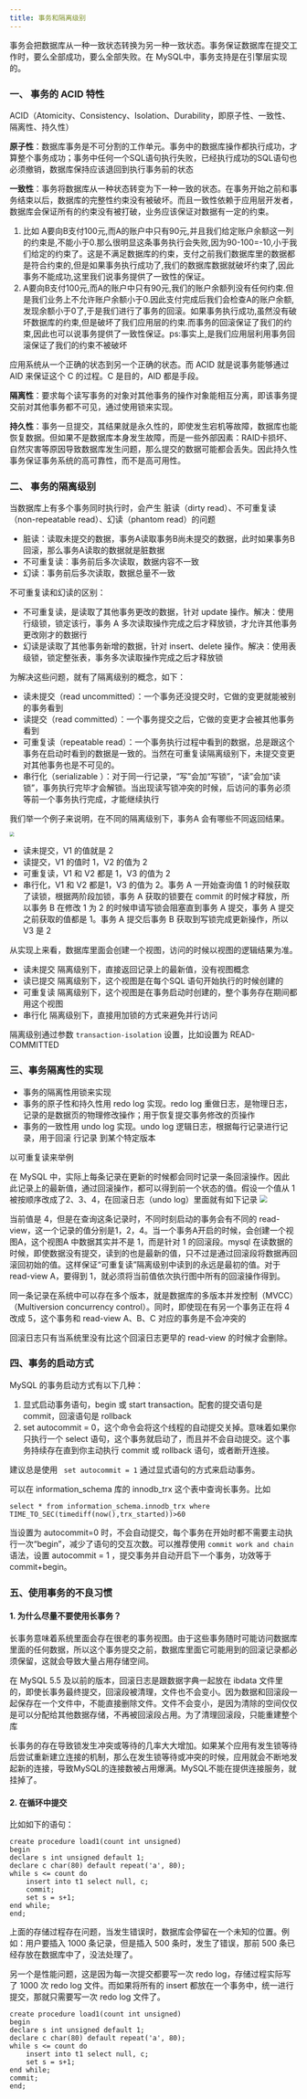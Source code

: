 ```yaml
---
title: 事务和隔离级别
---
```


事务会把数据库从一种一致状态转换为另一种一致状态。事务保证数据库在提交工作时，要么全部成功，要么全部失败。在 MySQL中，事务支持是在引擎层实现的。

### 一、 事务的 ACID 特性

ACID（Atomicity、Consistency、Isolation、Durability，即原子性、一致性、隔离性、持久性）

**原子性**：数据库事务是不可分割的工作单元。事务中的数据库操作都执行成功，才算整个事务成功；事务中任何一个SQL语句执行失败，已经执行成功的SQL语句也必须撤销，数据库保持应该退回到执行事务前的状态

**一致性**：事务将数据库从一种状态转变为下一种一致的状态。在事务开始之前和事务结束以后，数据库的完整性约束没有被破坏。而且一致性依赖于应用层开发者，数据库会保证所有的约束没有被打破，业务应该保证对数据有一定的约束。

1. 比如 A要向B支付100元,而A的账户中只有90元,并且我们给定账户余额这一列的约束是,不能小于0.那么很明显这条事务执行会失败,因为90-100=-10,小于我们给定的约束了。这是不满足数据库的约束，支付之前我们数据库里的数据都是符合约束的,但是如果事务执行成功了,我们的数据库数据就破坏约束了,因此事务不能成功,这里我们说事务提供了一致性的保证。
2. A要向B支付100元,而A的账户中只有90元,我们的账户余额列没有任何约束.但是我们业务上不允许账户余额小于0.因此支付完成后我们会检查A的账户余额,发现余额小于0了,于是我们进行了事务的回滚。如果事务执行成功,虽然没有破坏数据库的约束,但是破坏了我们应用层的约束.而事务的回滚保证了我们的约束,因此也可以说事务提供了一致性保证。ps:事实上,是我们应用层利用事务回滚保证了我们的约束不被破坏

应用系统从一个正确的状态到另一个正确的状态。而 ACID 就是说事务能够通过 AID 来保证这个 C 的过程。C 是目的，AID 都是手段。

**隔离性**：要求每个读写事务的对象对其他事务的操作对象能相互分离，即该事务提交前对其他事务都不可见，通过使用锁来实现。

**持久性**：事务一旦提交，其结果就是永久性的，即使发生宕机等故障，数据库也能恢复数据。但如果不是数据库本身发生故障，而是一些外部因素：RAID卡损坏、自然灾害等原因导致数据库发生问题，那么提交的数据可能都会丢失。因此持久性事务保证事务系统的高可靠性，而不是高可用性。

### 二、 事务的隔离级别

当数据库上有多个事务同时执行时，会产生 脏读（dirty read）、不可重复读（non-repeatable read）、幻读（phantom read）的问题

- 脏读：读取未提交的数据，事务A读取事务B尚未提交的数据，此时如果事务B回滚，那么事务A读取的数据就是脏数据
- 不可重复读：事务前后多次读取，数据内容不一致
- 幻读：事务前后多次读取，数据总量不一致

不可重复读和幻读的区别：

- 不可重复读，是读取了其他事务更改的数据，针对 update 操作。解决：使用行级锁，锁定该行，事务 A 多次读取操作完成之后才释放锁，才允许其他事务更改刚才的数据行
- 幻读是读取了其他事务新增的数据，针对 insert、delete 操作。解决：使用表级锁，锁定整张表，事务多次读取操作完成之后才释放锁

为解决这些问题，就有了隔离级别的概念，如下：

- 读未提交（read uncommitted）：一个事务还没提交时，它做的变更就能被别的事务看到
- 读提交（read committed）：一个事务提交之后，它做的变更才会被其他事务看到
- 可重复读（repeatable read）：一个事务执行过程中看到的数据，总是跟这个事务在启动时看到的数据是一致的。当然在可重复读隔离级别下，未提交变更对其他事务也是不可见的。
- 串行化（serializable ）：对于同一行记录，“写”会加“写锁”，“读”会加“读锁”，事务执行完毕才会解锁。当出现读写锁冲突的时候，后访问的事务必须等前一个事务执行完成，才能继续执行

我们举一个例子来说明，在不同的隔离级别下，事务A 会有哪些不同返回结果。

<img src="../image/事务行为.png" style="zoom:50%;" />

- 读未提交，V1 的值就是 2 
- 读提交，V1 的值时 1，V2 的值为 2
- 可重复读，V1 和 V2 都是 1，V3 的值为 2
- 串行化，V1 和 V2 都是1，V3 的值为 2。事务 A 一开始查询值 1 的时候获取了读锁，根据两阶段加锁，事务 A 获取的锁要在 commit 的时候才释放，所以事务 B 在修改 1 为 2 的时候申请写锁会阻塞直到事务 A 提交，事务 A 提交之前获取的值都是 1。事务 A 提交后事务 B 获取到写锁完成更新操作，所以 V3 是 2

从实现上来看，数据库里面会创建一个视图，访问的时候以视图的逻辑结果为准。

- 读未提交 隔离级别下，直接返回记录上的最新值，没有视图概念
- 读已提交 隔离级别下，这个视图是在每个SQL 语句开始执行的时候创建的
- 可重复读 隔离级别下，这个视图是在事务启动时创建的，整个事务存在期间都用这个视图
- 串行化 隔离级别下，直接用加锁的方式来避免并行访问

隔离级别通过参数 `transaction-isolation` 设置，比如设置为 READ-COMMITTED 

### 三、事务隔离性的实现

- 事务的隔离性用锁来实现
- 事务的原子性和持久性用 redo log 实现。redo log 重做日志，是物理日志，记录的是数据页的物理修改操作；用于恢复提交事务修改的页操作
- 事务的一致性用 undo log 实现。undo log 逻辑日志，根据每行记录进行记录，用于回滚 行记录 到某个特定版本

以可重复读来举例

在 MySQL 中，实际上每条记录在更新的时候都会同时记录一条回滚操作。因此此记录上的最新值，通过回滚操作，都可以得到前一个状态的值。假设一个值从 1 被按顺序改成了2、3、4，在回滚日志（undo log）里面就有如下记录
<img src="../image/事务隔离的实现.png" style="zoom:80%;" />

当前值是 4，但是在查询这条记录时，不同时刻启动的事务会有不同的 read-view，这一个记录的值分别是1，2，4。当一个事务A开启的时候，会创建一个视图A，这个视图A 中数据其实并不是 1，而是针对 1 的回滚段。mysql 在读数据的时候，即使数据没有提交，读到的也是最新的值，只不过是通过回滚段将数据再回滚回初始的值。这样保证“可重复读”隔离级别中读到的永远是最初的值。对于 read-view A，要得到 1，就必须将当前值依次执行图中所有的回滚操作得到。

同一条记录在系统中可以存在多个版本，就是数据库的多版本并发控制（MVCC）（Multiversion concurrency control）。同时，即使现在有另一个事务正在将 4 改成 5，这个事务和 read-view A、B、C 对应的事务是不会冲突的

回滚日志只有当系统里没有比这个回滚日志更早的 read-view 的时候才会删除。

### 四、事务的启动方式

MySQL 的事务启动方式有以下几种：

1. 显式启动事务语句，begin 或 start transaction。配套的提交语句是 commit，回滚语句是 rollback
2. set autocommit = 0，这个命令会将这个线程的自动提交关掉。意味着如果你只执行一个 select 语句，这个事务就启动了，而且并不会自动提交。这个事务持续存在直到你主动执行 commit 或 rollback 语句，或者断开连接。

建议总是使用 ` set autocommit = 1` 通过显式语句的方式来启动事务。

可以在 information_schema 库的 innodb_trx 这个表中查询长事务。比如

```
select * from information_schema.innodb_trx where TIME_TO_SEC(timediff(now(),trx_started))>60
```

当设置为 autocommit=0 时，不会自动提交，每个事务在开始时都不需要主动执行一次“begin”，减少了语句的交互次数。可以推荐使用 `commit work and chain` 语法，设置 autocommit = 1 ，提交事务并自动开启下一个事务，功效等于 commit+begin。

### 五、使用事务的不良习惯

#### 1. 为什么尽量不要使用长事务？

长事务意味着系统里面会存在很老的事务视图。由于这些事务随时可能访问数据库里面的任何数据，所以这个事务提交之前，数据库里面它可能用到的回滚记录都必须保留，这就会导致大量占用存储空间。

在 MySQL 5.5 及以前的版本，回滚日志是跟数据字典一起放在 ibdata 文件里的，即使长事务最终提交，回滚段被清理，文件也不会变小。因为数据和回滚段一起保存在一个文件中，不能直接删除文件。文件不会变小，是因为清除的空间仅仅是可以分配给其他数据存储，不再被回滚段占用。为了清理回滚段，只能重建整个库

长事务的存在导致锁发生冲突或等待的几率大大增加。如果某个应用有发生锁等待后尝试重新建立连接的机制，那么在发生锁等待或冲突的时候，应用就会不断地发起新的连接，导致MySQL的连接数被占用爆满。MySQL不能在提供连接服务，就挂掉了。

#### 2. 在循环中提交

比如如下的语句：

```
create procedure load1(count int unsigned)
begin
declare s int unsigned default 1;
declare c char(80) default repeat('a', 80);
while s <= count do
	insert into t1 select null, c;
	commit;
	set s = s+1;
end while;
end; 
```

上面的存储过程存在问题，当发生错误时，数据库会停留在一个未知的位置。例如：用户要插入 1000 条记录，但是插入 500 条时，发生了错误，那前 500 条已经存放在数据库中了，没法处理了。

另一个是性能问题，这是因为每一次提交都要写一次 redo log，存储过程实际写了 1000 次 redo log 文件。而如果将所有的 insert 都放在一个事务中，统一进行提交，那就只需要写一次 redo log 文件了。

```
create procedure load1(count int unsigned)
begin
declare s int unsigned default 1;
declare c char(80) default repeat('a', 80);
while s <= count do
	insert into t1 select null, c;
	set s = s+1;
end while;
commit;
end; 
```


